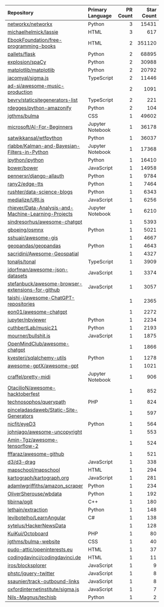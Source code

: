 | Repository | Primary Language | PR Count | Star Count |
| :-- | :-- | --: | --: |
| [networkx/networkx](https://github.com/networkx/networkx) | Python | 3 | 15431 |
| [michaelhelmick/lassie](https://github.com/michaelhelmick/lassie) | HTML | 3 | 617 |
| [EbookFoundation/free-programming-books](https://github.com/EbookFoundation/free-programming-books) | HTML | 2 | 351120 |
| [pallets/flask](https://github.com/pallets/flask) | Python | 2 | 68895 |
| [explosion/spaCy](https://github.com/explosion/spaCy) | Python | 2 | 30988 |
| [matplotlib/matplotlib](https://github.com/matplotlib/matplotlib) | Python | 2 | 20792 |
| [jacomyal/sigma.js](https://github.com/jacomyal/sigma.js) | TypeScript | 2 | 11446 |
| [ad-si/awesome-music-production](https://github.com/ad-si/awesome-music-production) |  | 2 | 1091 |
| [bevry/staticsitegenerators-list](https://github.com/bevry/staticsitegenerators-list) | TypeScript | 2 | 221 |
| [rdegges/python-amazonify](https://github.com/rdegges/python-amazonify) | Python | 2 | 104 |
| [jgthms/bulma](https://github.com/jgthms/bulma) | CSS | 1 | 49602 |
| [microsoft/AI-For-Beginners](https://github.com/microsoft/AI-For-Beginners) | Jupyter Notebook | 1 | 36178 |
| [satwikkansal/wtfpython](https://github.com/satwikkansal/wtfpython) | Python | 1 | 36037 |
| [rlabbe/Kalman-and-Bayesian-Filters-in-Python](https://github.com/rlabbe/Kalman-and-Bayesian-Filters-in-Python) | Jupyter Notebook | 1 | 17368 |
| [ipython/ipython](https://github.com/ipython/ipython) | Python | 1 | 16410 |
| [bower/bower](https://github.com/bower/bower) | JavaScript | 1 | 14958 |
| [pennersr/django-allauth](https://github.com/pennersr/django-allauth) | Python | 1 | 9784 |
| [rany2/edge-tts](https://github.com/rany2/edge-tts) | Python | 1 | 7464 |
| [rushter/data-science-blogs](https://github.com/rushter/data-science-blogs) | Python | 1 | 6343 |
| [medialize/URI.js](https://github.com/medialize/URI.js) | JavaScript | 1 | 6256 |
| [rhiever/Data-Analysis-and-Machine-Learning-Projects](https://github.com/rhiever/Data-Analysis-and-Machine-Learning-Projects) | Jupyter Notebook | 1 | 6210 |
| [sindresorhus/awesome-chatgpt](https://github.com/sindresorhus/awesome-chatgpt) |  | 1 | 5393 |
| [gboeing/osmnx](https://github.com/gboeing/osmnx) | Python | 1 | 5021 |
| [sshuair/awesome-gis](https://github.com/sshuair/awesome-gis) |  | 1 | 4667 |
| [geopandas/geopandas](https://github.com/geopandas/geopandas) | Python | 1 | 4643 |
| [sacridini/Awesome-Geospatial](https://github.com/sacridini/Awesome-Geospatial) |  | 1 | 4327 |
| [tonaljs/tonal](https://github.com/tonaljs/tonal) | TypeScript | 1 | 3909 |
| [jdorfman/awesome-json-datasets](https://github.com/jdorfman/awesome-json-datasets) | JavaScript | 1 | 3374 |
| [stefanbuck/awesome-browser-extensions-for-github](https://github.com/stefanbuck/awesome-browser-extensions-for-github) | JavaScript | 1 | 3057 |
| [taishi-i/awesome-ChatGPT-repositories](https://github.com/taishi-i/awesome-ChatGPT-repositories) |  | 1 | 2365 |
| [eon01/awesome-chatgpt](https://github.com/eon01/awesome-chatgpt) |  | 1 | 2272 |
| [jupyter/nbviewer](https://github.com/jupyter/nbviewer) | Python | 1 | 2234 |
| [cuthbertLab/music21](https://github.com/cuthbertLab/music21) | Python | 1 | 2193 |
| [mourner/bullshit.js](https://github.com/mourner/bullshit.js) | JavaScript | 1 | 1875 |
| [OpenMindClub/awesome-chatgpt](https://github.com/OpenMindClub/awesome-chatgpt) |  | 1 | 1866 |
| [kvesteri/sqlalchemy-utils](https://github.com/kvesteri/sqlalchemy-utils) | Python | 1 | 1278 |
| [awesome-gptX/awesome-gpt](https://github.com/awesome-gptX/awesome-gpt) |  | 1 | 1021 |
| [craffel/pretty-midi](https://github.com/craffel/pretty-midi) | Jupyter Notebook | 1 | 906 |
| [OtacilioN/awesome-hacktoberfest](https://github.com/OtacilioN/awesome-hacktoberfest) |  | 1 | 852 |
| [technosophos/querypath](https://github.com/technosophos/querypath) | PHP | 1 | 824 |
| [pinceladasdaweb/Static-Site-Generators](https://github.com/pinceladasdaweb/Static-Site-Generators) |  | 1 | 597 |
| [nicfit/eyeD3](https://github.com/nicfit/eyeD3) | Python | 1 | 564 |
| [johnjago/awesome-uncopyright](https://github.com/johnjago/awesome-uncopyright) |  | 1 | 553 |
| [Amin-Tgz/awesome-tensorflow-2](https://github.com/Amin-Tgz/awesome-tensorflow-2) |  | 1 | 524 |
| [fffaraz/awesome-github](https://github.com/fffaraz/awesome-github) |  | 1 | 521 |
| [d3/d3-drag](https://github.com/d3/d3-drag) | JavaScript | 1 | 338 |
| [mapschool/mapschool](https://github.com/mapschool/mapschool) | HTML | 1 | 294 |
| [kartograph/kartograph.org](https://github.com/kartograph/kartograph.org) | JavaScript | 1 | 281 |
| [adamlwgriffiths/amazon_scraper](https://github.com/adamlwgriffiths/amazon_scraper) | Python | 1 | 234 |
| [OliverSherouse/wbdata](https://github.com/OliverSherouse/wbdata) | Python | 1 | 192 |
| [tibirna/qgit](https://github.com/tibirna/qgit) | C++ | 1 | 180 |
| [lethain/extraction](https://github.com/lethain/extraction) | Python | 1 | 148 |
| [levibotelho/LearnAngular](https://github.com/levibotelho/LearnAngular) | C# | 1 | 138 |
| [sytelus/HackerNewsData](https://github.com/sytelus/HackerNewsData) |  | 1 | 128 |
| [KuiKui/Octoboard](https://github.com/KuiKui/Octoboard) | PHP | 1 | 80 |
| [jgthms/bulma-website](https://github.com/jgthms/bulma-website) | CSS | 1 | 40 |
| [pudo-attic/openinterests.eu](https://github.com/pudo-attic/openinterests.eu) | HTML | 1 | 37 |
| [codingdavinci/codingdavinci.de](https://github.com/codingdavinci/codingdavinci.de) | HTML | 1 | 11 |
| [iros/blocksplorer](https://github.com/iros/blocksplorer) | JavaScript | 1 | 9 |
| [phstc/jquery-twitter](https://github.com/phstc/jquery-twitter) | JavaScript | 1 | 8 |
| [ssaunier/track-outbound-links](https://github.com/ssaunier/track-outbound-links) | JavaScript | 1 | 8 |
| [oxfordinternetinstitute/sigma.js](https://github.com/oxfordinternetinstitute/sigma.js) | JavaScript | 1 | 7 |
| [Nils-Magnus/techisb](https://github.com/Nils-Magnus/techisb) | Python | 1 | 2 |

